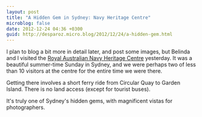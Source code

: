 ```yaml
---
layout: post
title: "A Hidden Gem in Sydney: Navy Heritage Centre"
microblog: false
date: 2012-12-24 04:36 +0300
guid: http://desparoz.micro.blog/2012/12/24/a-hidden-gem.html
---
```

<p>I plan to blog a bit more in detail later, and post some images, but Belinda and I visited the <a href="/blog/Ranhc">Royal Australian Navy Heritage Centre</a> yesterday.
It was a beautiful summer-time Sunday in Sydney, and we were perhaps two of less than 10 visitors at the centre for the entire time we were there.</p>
<p>Getting there involves a short ferry ride from Circular Quay to Garden Island. There is no land access (except for tourist buses).</p>
<p>It's truly one of Sydney's hidden gems, with magnificent vistas for photographers.</p>
